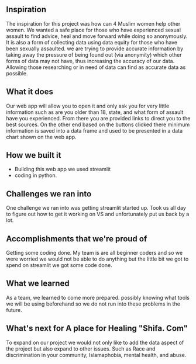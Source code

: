 ## Inspiration
The inspiration for this project was how can 4 Muslim women help other women. We wanted a safe place for those who have experienced sexual assault to find advice, heal and move forward while doing so anonymously. It is also a form of collecting data using data equity for those who have been sexually assaulted. we are trying to provide accurate information by taking away the pressure of being found out (via anonymity) which other forms of data may not have, thus increasing the accuracy of our data. Allowing those researching or in need of data can find as accurate data as possible.

## What it does
Our web app will allow you to open it and only ask you for very little information such as are you older than 18, state, and what form of assault have you experienced. From there you are provided links to direct you to the best sources. On the other end based on the buttons clicked there minimum information is saved into a data frame and used to be presented in a data chart shown on the web app.

## How we built it
- Building this web app we used streamlit 
- coding in python. 

## Challenges we ran into
One challenge we ran into was getting streamlit started up. Took us all day to figure out how to get it working on VS and unfortunately put us back by a lot.
 
## Accomplishments that we're proud of
Getting some coding done. My team is are all beginner coders and so we were worried we would not be able to do anything but the little bit we got to spend on streamlit we got some code done. 

## What we learned
As a team, we learned to come more prepared. possibly knowing what tools we will be using beforehand so we do not run into these problems in the future. 
## What's next for A place for Healing "Shifa. Com" 
To expand on our project we would not only like to add the data aspect of the project but also expand to other issues. Such as Race and discrimination in your community, Islamaphobia, mental health, and abuse.
